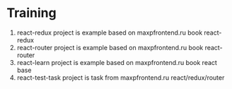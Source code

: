 # Training

1. react-redux project is example based on maxpfrontend.ru book react-redux
2. react-router project is example based on maxpfrontend.ru book react-router
3. react-learn project is example based on maxpfrontend.ru book react base
4. react-test-task project is task from maxpfrontend.ru react/redux/router
